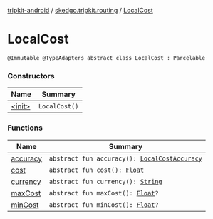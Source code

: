 [tripkit-android](../../index.md) / [skedgo.tripkit.routing](../index.md) / [LocalCost](./index.md)

# LocalCost

`@Immutable @TypeAdapters abstract class LocalCost : Parcelable`

### Constructors

| Name | Summary |
|---|---|
| [&lt;init&gt;](-init-.md) | `LocalCost()` |

### Functions

| Name | Summary |
|---|---|
| [accuracy](accuracy.md) | `abstract fun accuracy(): `[`LocalCostAccuracy`](../-local-cost-accuracy/index.md) |
| [cost](cost.md) | `abstract fun cost(): `[`Float`](https://kotlinlang.org/api/latest/jvm/stdlib/kotlin/-float/index.html) |
| [currency](currency.md) | `abstract fun currency(): `[`String`](https://kotlinlang.org/api/latest/jvm/stdlib/kotlin/-string/index.html) |
| [maxCost](max-cost.md) | `abstract fun maxCost(): `[`Float`](https://kotlinlang.org/api/latest/jvm/stdlib/kotlin/-float/index.html)`?` |
| [minCost](min-cost.md) | `abstract fun minCost(): `[`Float`](https://kotlinlang.org/api/latest/jvm/stdlib/kotlin/-float/index.html)`?` |

